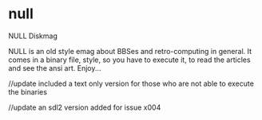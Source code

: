 # null
NULL Diskmag

NULL is an old style emag about BBSes and retro-computing in general. It
comes in a binary file, style, so you have to execute it, to read the
articles and see the ansi art. Enjoy...

//update 
included a text only version for those who are not able to execute the binaries

//update
an sdl2 version added for issue x004
